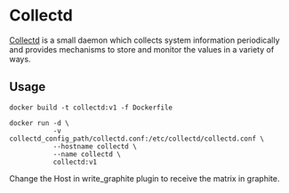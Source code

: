 # Collectd

[Collectd](http://collectd.org) is a small daemon which collects system information periodically and provides mechanisms to store and monitor the values in a variety of ways.

## Usage

```
docker build -t collectd:v1 -f Dockerfile

docker run -d \
           -v collectd_config_path/collectd.conf:/etc/collectd/collectd.conf \
           --hostname collectd \
           --name collectd \
           collectd:v1
```

Change the Host in write_graphite plugin to receive the matrix in graphite.
